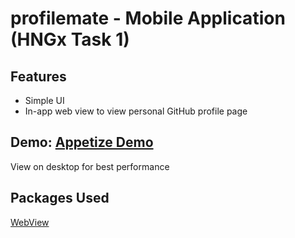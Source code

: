 # profilemate - Mobile Application (HNGx Task 1)

## Features

- Simple UI
- In-app web view to view personal GitHub profile page


## Demo: [Appetize Demo](https://appetize.io/app/udrxjzmrxobedvqpdqeo3tr52i?device=pixel4&osVersion=11.0&scale=75)

View on desktop for best performance

## Packages Used

[WebView](https://pub.dev/packages/webview_flutter)



